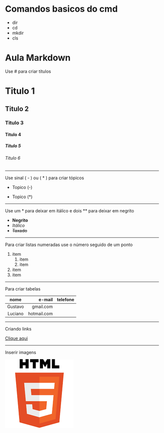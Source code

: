 # Comandos basicos do cmd
- dir
- cd
- mkdir
- cls

# Aula Markdown

Use # para criar títulos

# Titulo 1
## Titulo 2
### Titulo 3
#### Titulo 4
##### Titulo 5
###### Titulo 6

---
Use sinal ( - ) ou ( * ) para criar tópicos

- Topico (-)
* Topico (*)

---

Use um * para deixar em itálico e dois ** para deixar em negrito

- **Negrito**
- *Itálico*
- ~~Taxado~~

---
Para criar listas numeradas use o número seguido de um ponto

1. item
    1. item
    1. item
1. item
1. item

---
Para criar tabelas

| nome | e-mail | telefone |
| :--: | --: | :-- |
| Gustavo | gmail.com |
| Luciano | hotmail.com |

---
Criando links

[Clique aqui](https://www.youtube.com)

---
Inserir imagens

![html](./imagens/html.png)

